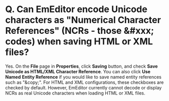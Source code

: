 # Q. Can EmEditor encode Unicode characters as "Numerical Character References" (NCRs - those &\#xxx; codes) when saving HTML or XML files?

Yes. On the **File** page in **Properties**, click **Saving** button, and check
**Save Unicode as HTML/XML Character Reference**. You can also click **Use Named**
**Entity Reference** if you would like to save named entity references such as
"\&copy;". For HTML and XML configurations, these checkboxes are checked by default.
However, EmEditor currently cannot decode or display NCRs as real Unicode
characters when loading HTML or XML files.
